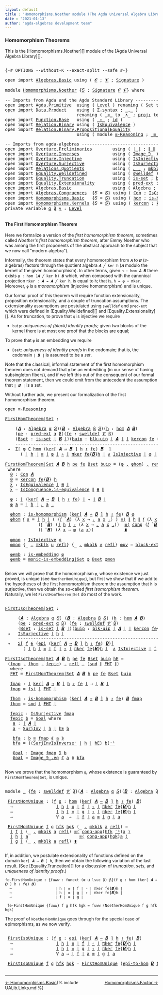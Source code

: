 ```yaml
---
layout: default
title : "Homomorphisms.Noether module (The Agda Universal Algebra Library)"
date : "2021-01-13"
author: "agda-algebras development team"
---
```


### <a id="homomorphism-theorems">Homomorphism Theorems</a>

This is the [Homomorphisms.Noether][] module of the [Agda Universal Algebra Library][].

<pre class="Agda">

<a id="327" class="Symbol">{-#</a> <a id="331" class="Keyword">OPTIONS</a> <a id="339" class="Pragma">--without-K</a> <a id="351" class="Pragma">--exact-split</a> <a id="365" class="Pragma">--safe</a> <a id="372" class="Symbol">#-}</a>

<a id="377" class="Keyword">open</a> <a id="382" class="Keyword">import</a> <a id="389" href="Algebras.Basic.html" class="Module">Algebras.Basic</a> <a id="404" class="Keyword">using</a> <a id="410" class="Symbol">(</a> <a id="412" href="Algebras.Basic.html#1130" class="Generalizable">𝓞</a> <a id="414" class="Symbol">;</a> <a id="416" href="Algebras.Basic.html#1132" class="Generalizable">𝓥</a> <a id="418" class="Symbol">;</a> <a id="420" href="Algebras.Basic.html#3858" class="Function">Signature</a> <a id="430" class="Symbol">)</a>

<a id="433" class="Keyword">module</a> <a id="440" href="Homomorphisms.Noether.html" class="Module">Homomorphisms.Noether</a> <a id="462" class="Symbol">{</a><a id="463" href="Homomorphisms.Noether.html#463" class="Bound">𝑆</a> <a id="465" class="Symbol">:</a> <a id="467" href="Algebras.Basic.html#3858" class="Function">Signature</a> <a id="477" href="Algebras.Basic.html#1130" class="Generalizable">𝓞</a> <a id="479" href="Algebras.Basic.html#1132" class="Generalizable">𝓥</a><a id="480" class="Symbol">}</a> <a id="482" class="Keyword">where</a>

<a id="489" class="Comment">-- Imports from Agda and the Agda Standard Library ---------------------------------------</a>
<a id="580" class="Keyword">open</a> <a id="585" class="Keyword">import</a> <a id="592" href="Agda.Primitive.html" class="Module">Agda.Primitive</a>  <a id="608" class="Keyword">using</a> <a id="614" class="Symbol">(</a> <a id="616" href="Agda.Primitive.html#597" class="Postulate">Level</a> <a id="622" class="Symbol">)</a> <a id="624" class="Keyword">renaming</a> <a id="633" class="Symbol">(</a> <a id="635" href="Agda.Primitive.html#326" class="Primitive">Set</a> <a id="639" class="Symbol">to</a> <a id="642" class="Primitive">Type</a> <a id="647" class="Symbol">)</a>
<a id="649" class="Keyword">open</a> <a id="654" class="Keyword">import</a> <a id="661" href="Data.Product.html" class="Module">Data.Product</a>    <a id="677" class="Keyword">using</a> <a id="683" class="Symbol">(</a> <a id="685" href="Data.Product.html#916" class="Function">Σ-syntax</a> <a id="694" class="Symbol">;</a> <a id="696" href="Agda.Builtin.Sigma.html#236" class="InductiveConstructor Operator">_,_</a> <a id="700" class="Symbol">)</a>
                            <a id="730" class="Keyword">renaming</a> <a id="739" class="Symbol">(</a> <a id="741" href="Data.Product.html#1167" class="Function Operator">_×_</a> <a id="745" class="Symbol">to</a> <a id="748" class="Function Operator">_∧_</a> <a id="752" class="Symbol">;</a> <a id="754" href="Agda.Builtin.Sigma.html#252" class="Field">proj₁</a> <a id="760" class="Symbol">to</a> <a id="763" class="Field">fst</a> <a id="767" class="Symbol">;</a> <a id="769" href="Agda.Builtin.Sigma.html#264" class="Field">proj₂</a> <a id="775" class="Symbol">to</a> <a id="778" class="Field">snd</a><a id="781" class="Symbol">)</a>
<a id="783" class="Keyword">open</a> <a id="788" class="Keyword">import</a> <a id="795" href="Function.Base.html" class="Module">Function.Base</a>   <a id="811" class="Keyword">using</a> <a id="817" class="Symbol">(</a> <a id="819" href="Function.Base.html#1031" class="Function Operator">_∘_</a> <a id="823" class="Symbol">;</a> <a id="825" href="Function.Base.html#615" class="Function">id</a> <a id="828" class="Symbol">)</a>
<a id="830" class="Keyword">open</a> <a id="835" class="Keyword">import</a> <a id="842" href="Relation.Binary.html" class="Module">Relation.Binary</a> <a id="858" class="Keyword">using</a> <a id="864" class="Symbol">(</a> <a id="866" href="Relation.Binary.Structures.html#1522" class="Record">IsEquivalence</a> <a id="880" class="Symbol">)</a>
<a id="882" class="Keyword">open</a> <a id="887" class="Keyword">import</a> <a id="894" href="Relation.Binary.PropositionalEquality.html" class="Module">Relation.Binary.PropositionalEquality</a>
                            <a id="960" class="Keyword">using</a> <a id="966" class="Symbol">(</a> <a id="968" class="Keyword">module</a> <a id="975" href="Relation.Binary.PropositionalEquality.Core.html#2708" class="Module">≡-Reasoning</a> <a id="987" class="Symbol">;</a> <a id="989" href="Agda.Builtin.Equality.html#151" class="Datatype Operator">_≡_</a> <a id="993" class="Symbol">;</a> <a id="995" href="Relation.Binary.PropositionalEquality.Core.html#1130" class="Function">cong</a> <a id="1000" class="Symbol">;</a> <a id="1002" href="Agda.Builtin.Equality.html#208" class="InductiveConstructor">refl</a> <a id="1007" class="Symbol">;</a> <a id="1009" href="Relation.Binary.PropositionalEquality.Core.html#1461" class="Function">cong-app</a> <a id="1018" class="Symbol">)</a>

<a id="1021" class="Comment">-- Imports from agda-algebras --------------------------------------------------------------</a>
<a id="1114" class="Keyword">open</a> <a id="1119" class="Keyword">import</a> <a id="1126" href="Overture.Preliminaries.html" class="Module">Overture.Preliminaries</a>        <a id="1156" class="Keyword">using</a> <a id="1162" class="Symbol">(</a> <a id="1164" href="Overture.Preliminaries.html#4383" class="Function Operator">∣_∣</a> <a id="1168" class="Symbol">;</a> <a id="1170" href="Overture.Preliminaries.html#4421" class="Function Operator">∥_∥</a> <a id="1174" class="Symbol">;</a> <a id="1176" href="Overture.Preliminaries.html#5086" class="Function Operator">_⁻¹</a> <a id="1180" class="Symbol">)</a>
<a id="1182" class="Keyword">open</a> <a id="1187" class="Keyword">import</a> <a id="1194" href="Overture.Inverses.html" class="Module">Overture.Inverses</a>             <a id="1224" class="Keyword">using</a> <a id="1230" class="Symbol">(</a> <a id="1232" href="Overture.Inverses.html#1077" class="Datatype Operator">Image_∋_</a> <a id="1241" class="Symbol">)</a>
<a id="1243" class="Keyword">open</a> <a id="1248" class="Keyword">import</a> <a id="1255" href="Overture.Injective.html" class="Module">Overture.Injective</a>            <a id="1285" class="Keyword">using</a> <a id="1291" class="Symbol">(</a> <a id="1293" href="Overture.Injective.html#1265" class="Function">IsInjective</a> <a id="1305" class="Symbol">)</a>
<a id="1307" class="Keyword">open</a> <a id="1312" class="Keyword">import</a> <a id="1319" href="Overture.Surjective.html" class="Module">Overture.Surjective</a>           <a id="1349" class="Keyword">using</a> <a id="1355" class="Symbol">(</a> <a id="1357" href="Overture.Surjective.html#1391" class="Function">IsSurjective</a> <a id="1370" class="Symbol">;</a> <a id="1372" href="Overture.Surjective.html#1645" class="Function">SurjInv</a> <a id="1380" class="Symbol">;</a> <a id="1382" href="Overture.Surjective.html#1955" class="Function">SurjInvIsInverseʳ</a> <a id="1400" class="Symbol">)</a>
<a id="1402" class="Keyword">open</a> <a id="1407" class="Keyword">import</a> <a id="1414" href="Relations.Quotients.html" class="Module">Relations.Quotients</a>           <a id="1444" class="Keyword">using</a> <a id="1450" class="Symbol">(</a> <a id="1452" href="Relations.Quotients.html#5567" class="Function Operator">⌞_⌟</a> <a id="1456" class="Symbol">;</a> <a id="1458" href="Relations.Quotients.html#4767" class="InductiveConstructor">mkblk</a> <a id="1464" class="Symbol">;</a> <a id="1466" href="Relations.Quotients.html#5376" class="Function Operator">⟪_⟫</a> <a id="1470" class="Symbol">)</a>
<a id="1472" class="Keyword">open</a> <a id="1477" class="Keyword">import</a> <a id="1484" href="Equality.Welldefined.html" class="Module">Equality.Welldefined</a>          <a id="1514" class="Keyword">using</a> <a id="1520" class="Symbol">(</a> <a id="1522" href="Equality.Welldefined.html#2646" class="Function">swelldef</a> <a id="1531" class="Symbol">)</a>
<a id="1533" class="Keyword">open</a> <a id="1538" class="Keyword">import</a> <a id="1545" href="Equality.Truncation.html" class="Module">Equality.Truncation</a>           <a id="1575" class="Keyword">using</a> <a id="1581" class="Symbol">(</a> <a id="1583" href="Equality.Truncation.html#6610" class="Function">is-set</a> <a id="1590" class="Symbol">;</a> <a id="1592" href="Equality.Truncation.html#10868" class="Function">blk-uip</a> <a id="1600" class="Symbol">;</a> <a id="1602" href="Equality.Truncation.html#7381" class="Function">is-embedding</a> <a id="1615" class="Symbol">;</a> <a id="1617" href="Equality.Truncation.html#9444" class="Function">monic-is-embedding|Set</a> <a id="1640" class="Symbol">)</a>
<a id="1642" class="Keyword">open</a> <a id="1647" class="Keyword">import</a> <a id="1654" href="Equality.Extensionality.html" class="Module">Equality.Extensionality</a>       <a id="1684" class="Keyword">using</a> <a id="1690" class="Symbol">(</a> <a id="1692" href="Equality.Extensionality.html#3081" class="Function">pred-ext</a> <a id="1701" class="Symbol">;</a> <a id="1703" href="Equality.Extensionality.html#4668" class="Function">block-ext|uip</a> <a id="1717" class="Symbol">)</a>
<a id="1719" class="Keyword">open</a> <a id="1724" class="Keyword">import</a> <a id="1731" href="Algebras.Basic.html" class="Module">Algebras.Basic</a>                <a id="1761" class="Keyword">using</a> <a id="1767" class="Symbol">(</a> <a id="1769" href="Algebras.Basic.html#6222" class="Function">Algebra</a> <a id="1777" class="Symbol">;</a> <a id="1779" href="Algebras.Basic.html#9397" class="Function Operator">_̂_</a><a id="1782" class="Symbol">)</a>
<a id="1784" class="Keyword">open</a> <a id="1789" class="Keyword">import</a> <a id="1796" href="Algebras.Congruences.html" class="Module">Algebras.Congruences</a>  <a id="1818" class="Symbol">{</a><a id="1819" class="Argument">𝑆</a> <a id="1821" class="Symbol">=</a> <a id="1823" href="Homomorphisms.Noether.html#463" class="Bound">𝑆</a><a id="1824" class="Symbol">}</a> <a id="1826" class="Keyword">using</a> <a id="1832" class="Symbol">(</a> <a id="1834" href="Algebras.Congruences.html#1986" class="Function">Con</a> <a id="1838" class="Symbol">;</a> <a id="1840" href="Algebras.Congruences.html#1800" class="Record">IsCongruence</a> <a id="1853" class="Symbol">)</a>
<a id="1855" class="Keyword">open</a> <a id="1860" class="Keyword">import</a> <a id="1867" href="Homomorphisms.Basic.html" class="Module">Homomorphisms.Basic</a>   <a id="1889" class="Symbol">{</a><a id="1890" class="Argument">𝑆</a> <a id="1892" class="Symbol">=</a> <a id="1894" href="Homomorphisms.Noether.html#463" class="Bound">𝑆</a><a id="1895" class="Symbol">}</a> <a id="1897" class="Keyword">using</a> <a id="1903" class="Symbol">(</a> <a id="1905" href="Homomorphisms.Basic.html#2647" class="Function">hom</a> <a id="1909" class="Symbol">;</a> <a id="1911" href="Homomorphisms.Basic.html#2538" class="Function">is-homomorphism</a> <a id="1927" class="Symbol">;</a> <a id="1929" href="Homomorphisms.Basic.html#4291" class="Function">epi</a> <a id="1933" class="Symbol">;</a> <a id="1935" href="Homomorphisms.Basic.html#4758" class="Function">epi-to-hom</a> <a id="1946" class="Symbol">)</a>
<a id="1948" class="Keyword">open</a> <a id="1953" class="Keyword">import</a> <a id="1960" href="Homomorphisms.Kernels.html" class="Module">Homomorphisms.Kernels</a> <a id="1982" class="Symbol">{</a><a id="1983" class="Argument">𝑆</a> <a id="1985" class="Symbol">=</a> <a id="1987" href="Homomorphisms.Noether.html#463" class="Bound">𝑆</a><a id="1988" class="Symbol">}</a> <a id="1990" class="Keyword">using</a> <a id="1996" class="Symbol">(</a> <a id="1998" href="Homomorphisms.Kernels.html#2620" class="Function">kercon</a> <a id="2005" class="Symbol">;</a> <a id="2007" href="Homomorphisms.Kernels.html#3028" class="Function Operator">ker[_⇒_]_↾_</a> <a id="2019" class="Symbol">;</a> <a id="2021" href="Homomorphisms.Kernels.html#4520" class="Function">πker</a> <a id="2026" class="Symbol">)</a>
<a id="2028" class="Keyword">private</a> <a id="2036" class="Keyword">variable</a> <a id="2045" href="Homomorphisms.Noether.html#2045" class="Generalizable">α</a> <a id="2047" href="Homomorphisms.Noether.html#2047" class="Generalizable">β</a> <a id="2049" href="Homomorphisms.Noether.html#2049" class="Generalizable">γ</a> <a id="2051" class="Symbol">:</a> <a id="2053" href="Agda.Primitive.html#597" class="Postulate">Level</a>

</pre>


#### <a id="the-first-homomorphism-theorem">The First Homomorphism Theorem</a>

Here we formalize a version of the *first homomorphism theorem*, sometimes called *Noether's first homomorphism theorem*, after Emmy Noether who was among the first proponents of the abstract approach to the subject that we now call "modern algebra").

Informally, the theorem states that every homomorphism from `𝑨` to `𝑩` (`𝑆`-algebras) factors through the quotient algebra `𝑨 ╱ ker h` (`𝑨` modulo the kernel of the given homomorphism).  In other terms, given `h : hom 𝑨 𝑩` there exists `φ : hom (𝑨 ╱ ker h) 𝑩` which, when composed with the canonical projection `πker : 𝑨 ↠ 𝑨 ╱ ker h`, is equal to `h`; that is, `h = φ ∘ πker`.  Moreover, `φ` is a *monomorphism* (injective homomorphism) and is unique.

Our formal proof of this theorem will require function extensionality, proposition extensionality, and a couple of truncation assumptions.  The extensionality assumptions are postulated using `swelldef` and `pred-ext` which were defined in [Equality.Welldefined][] and [Equality.Extensionality][]. As for truncation, to prove that `φ` is injective we require

+ `buip`: *uniqueness of (block) identity proofs*; given two blocks of the kernel there is at most one proof that the blocks are equal;

To prove that `φ` is an embedding we require

+ `Bset`: *uniqueness of identity proofs* in the codomain; that is, the codomain `∣ 𝑩 ∣` is assumed to be a *set*.

Note that the classical, informal statement of the first homomorphism theorem does not demand that `φ` be an embedding (in our sense of having subsingleton fibers), and if we left this out of the consequent of our formal theorem statement, then we could omit from the antecedent the assumption that `∣ 𝑩 ∣` is a set.

Without further ado, we present our formalization of the first homomorphism theorem.

<pre class="Agda">
<a id="3935" class="Keyword">open</a> <a id="3940" href="Relation.Binary.PropositionalEquality.Core.html#2708" class="Module">≡-Reasoning</a>

<a id="FirstHomTheorem|Set"></a><a id="3953" href="Homomorphisms.Noether.html#3953" class="Function">FirstHomTheorem|Set</a> <a id="3973" class="Symbol">:</a>

    <a id="3980" class="Symbol">(</a><a id="3981" href="Homomorphisms.Noether.html#3981" class="Bound">𝑨</a> <a id="3983" class="Symbol">:</a> <a id="3985" href="Algebras.Basic.html#6222" class="Function">Algebra</a> <a id="3993" href="Homomorphisms.Noether.html#2045" class="Generalizable">α</a> <a id="3995" href="Homomorphisms.Noether.html#463" class="Bound">𝑆</a><a id="3996" class="Symbol">)(</a><a id="3998" href="Homomorphisms.Noether.html#3998" class="Bound">𝑩</a> <a id="4000" class="Symbol">:</a> <a id="4002" href="Algebras.Basic.html#6222" class="Function">Algebra</a> <a id="4010" href="Homomorphisms.Noether.html#2047" class="Generalizable">β</a> <a id="4012" href="Homomorphisms.Noether.html#463" class="Bound">𝑆</a><a id="4013" class="Symbol">)(</a><a id="4015" href="Homomorphisms.Noether.html#4015" class="Bound">h</a> <a id="4017" class="Symbol">:</a> <a id="4019" href="Homomorphisms.Basic.html#2647" class="Function">hom</a> <a id="4023" href="Homomorphisms.Noether.html#3981" class="Bound">𝑨</a> <a id="4025" href="Homomorphisms.Noether.html#3998" class="Bound">𝑩</a><a id="4026" class="Symbol">)</a>
    <a id="4032" class="Symbol">(</a><a id="4033" href="Homomorphisms.Noether.html#4033" class="Bound">pe</a> <a id="4036" class="Symbol">:</a> <a id="4038" href="Equality.Extensionality.html#3081" class="Function">pred-ext</a> <a id="4047" href="Homomorphisms.Noether.html#2045" class="Generalizable">α</a> <a id="4049" href="Homomorphisms.Noether.html#2047" class="Generalizable">β</a><a id="4050" class="Symbol">)(</a><a id="4052" href="Homomorphisms.Noether.html#4052" class="Bound">fe</a> <a id="4055" class="Symbol">:</a> <a id="4057" href="Equality.Welldefined.html#2646" class="Function">swelldef</a> <a id="4066" href="Homomorphisms.Noether.html#479" class="Bound">𝓥</a> <a id="4068" href="Homomorphisms.Noether.html#2047" class="Generalizable">β</a><a id="4069" class="Symbol">)</a>                          <a id="4096" class="Comment">-- extensionality assumptions</a>
    <a id="4130" class="Symbol">(</a><a id="4131" href="Homomorphisms.Noether.html#4131" class="Bound">Bset</a> <a id="4136" class="Symbol">:</a> <a id="4138" href="Equality.Truncation.html#6610" class="Function">is-set</a> <a id="4145" href="Overture.Preliminaries.html#4383" class="Function Operator">∣</a> <a id="4147" href="Homomorphisms.Noether.html#3998" class="Bound">𝑩</a> <a id="4149" href="Overture.Preliminaries.html#4383" class="Function Operator">∣</a><a id="4150" class="Symbol">)(</a><a id="4152" href="Homomorphisms.Noether.html#4152" class="Bound">buip</a> <a id="4157" class="Symbol">:</a> <a id="4159" href="Equality.Truncation.html#10868" class="Function">blk-uip</a> <a id="4167" href="Overture.Preliminaries.html#4383" class="Function Operator">∣</a> <a id="4169" href="Homomorphisms.Noether.html#3981" class="Bound">𝑨</a> <a id="4171" href="Overture.Preliminaries.html#4383" class="Function Operator">∣</a> <a id="4173" href="Overture.Preliminaries.html#4383" class="Function Operator">∣</a> <a id="4175" href="Homomorphisms.Kernels.html#2620" class="Function">kercon</a> <a id="4182" href="Homomorphisms.Noether.html#4052" class="Bound">fe</a> <a id="4185" class="Symbol">{</a><a id="4186" href="Homomorphisms.Noether.html#3998" class="Bound">𝑩</a><a id="4187" class="Symbol">}</a> <a id="4189" href="Homomorphisms.Noether.html#4015" class="Bound">h</a> <a id="4191" href="Overture.Preliminaries.html#4383" class="Function Operator">∣</a><a id="4192" class="Symbol">)</a> <a id="4194" class="Comment">-- truncation assumptions</a>
    <a id="4224" class="Comment">----------------------------------------------------------------</a>
 <a id="4290" class="Symbol">→</a>  <a id="4293" href="Data.Product.html#916" class="Function">Σ[</a> <a id="4296" href="Homomorphisms.Noether.html#4296" class="Bound">φ</a> <a id="4298" href="Data.Product.html#916" class="Function">∈</a> <a id="4300" href="Homomorphisms.Basic.html#2647" class="Function">hom</a> <a id="4304" class="Symbol">(</a><a id="4305" href="Homomorphisms.Kernels.html#3028" class="Function Operator">ker[</a> <a id="4310" href="Homomorphisms.Noether.html#3981" class="Bound">𝑨</a> <a id="4312" href="Homomorphisms.Kernels.html#3028" class="Function Operator">⇒</a> <a id="4314" href="Homomorphisms.Noether.html#3998" class="Bound">𝑩</a> <a id="4316" href="Homomorphisms.Kernels.html#3028" class="Function Operator">]</a> <a id="4318" href="Homomorphisms.Noether.html#4015" class="Bound">h</a> <a id="4320" href="Homomorphisms.Kernels.html#3028" class="Function Operator">↾</a> <a id="4322" href="Homomorphisms.Noether.html#4052" class="Bound">fe</a><a id="4324" class="Symbol">)</a> <a id="4326" href="Homomorphisms.Noether.html#3998" class="Bound">𝑩</a>  <a id="4329" href="Data.Product.html#916" class="Function">]</a>
      <a id="4337" class="Symbol">(</a> <a id="4339" href="Overture.Preliminaries.html#4383" class="Function Operator">∣</a> <a id="4341" href="Homomorphisms.Noether.html#4015" class="Bound">h</a> <a id="4343" href="Overture.Preliminaries.html#4383" class="Function Operator">∣</a> <a id="4345" href="Agda.Builtin.Equality.html#151" class="Datatype Operator">≡</a> <a id="4347" href="Overture.Preliminaries.html#4383" class="Function Operator">∣</a> <a id="4349" href="Homomorphisms.Noether.html#4296" class="Bound">φ</a> <a id="4351" href="Overture.Preliminaries.html#4383" class="Function Operator">∣</a> <a id="4353" href="Function.Base.html#1031" class="Function Operator">∘</a> <a id="4355" href="Overture.Preliminaries.html#4383" class="Function Operator">∣</a> <a id="4357" href="Homomorphisms.Kernels.html#4520" class="Function">πker</a> <a id="4362" href="Homomorphisms.Noether.html#4052" class="Bound">fe</a><a id="4364" class="Symbol">{</a><a id="4365" href="Homomorphisms.Noether.html#3998" class="Bound">𝑩</a><a id="4366" class="Symbol">}</a><a id="4367" href="Homomorphisms.Noether.html#4015" class="Bound">h</a> <a id="4369" href="Overture.Preliminaries.html#4383" class="Function Operator">∣</a> <a id="4371" href="Homomorphisms.Noether.html#748" class="Function Operator">∧</a> <a id="4373" href="Overture.Injective.html#1265" class="Function">IsInjective</a> <a id="4385" href="Overture.Preliminaries.html#4383" class="Function Operator">∣</a> <a id="4387" href="Homomorphisms.Noether.html#4296" class="Bound">φ</a> <a id="4389" href="Overture.Preliminaries.html#4383" class="Function Operator">∣</a>  <a id="4392" href="Homomorphisms.Noether.html#748" class="Function Operator">∧</a>  <a id="4395" href="Equality.Truncation.html#7381" class="Function">is-embedding</a> <a id="4408" href="Overture.Preliminaries.html#4383" class="Function Operator">∣</a> <a id="4410" href="Homomorphisms.Noether.html#4296" class="Bound">φ</a> <a id="4412" href="Overture.Preliminaries.html#4383" class="Function Operator">∣</a>  <a id="4415" class="Symbol">)</a>

<a id="4418" href="Homomorphisms.Noether.html#3953" class="Function">FirstHomTheorem|Set</a> <a id="4438" href="Homomorphisms.Noether.html#4438" class="Bound">𝑨</a> <a id="4440" href="Homomorphisms.Noether.html#4440" class="Bound">𝑩</a> <a id="4442" href="Homomorphisms.Noether.html#4442" class="Bound">h</a> <a id="4444" href="Homomorphisms.Noether.html#4444" class="Bound">pe</a> <a id="4447" href="Homomorphisms.Noether.html#4447" class="Bound">fe</a> <a id="4450" href="Homomorphisms.Noether.html#4450" class="Bound">Bset</a> <a id="4455" href="Homomorphisms.Noether.html#4455" class="Bound">buip</a> <a id="4460" class="Symbol">=</a> <a id="4462" class="Symbol">(</a><a id="4463" href="Homomorphisms.Noether.html#4603" class="Function">φ</a> <a id="4465" href="Agda.Builtin.Sigma.html#236" class="InductiveConstructor Operator">,</a> <a id="4467" href="Homomorphisms.Noether.html#4664" class="Function">φhom</a><a id="4471" class="Symbol">)</a> <a id="4473" href="Agda.Builtin.Sigma.html#236" class="InductiveConstructor Operator">,</a> <a id="4475" href="Agda.Builtin.Equality.html#208" class="InductiveConstructor">refl</a> <a id="4480" href="Agda.Builtin.Sigma.html#236" class="InductiveConstructor Operator">,</a> <a id="4482" href="Homomorphisms.Noether.html#4914" class="Function">φmon</a> <a id="4487" href="Agda.Builtin.Sigma.html#236" class="InductiveConstructor Operator">,</a> <a id="4489" href="Homomorphisms.Noether.html#5017" class="Function">φemb</a>
 <a id="4495" class="Keyword">where</a>
  <a id="4503" href="Homomorphisms.Noether.html#4503" class="Function">θ</a> <a id="4505" class="Symbol">:</a> <a id="4507" href="Algebras.Congruences.html#1986" class="Function">Con</a> <a id="4511" href="Homomorphisms.Noether.html#4438" class="Bound">𝑨</a>
  <a id="4515" href="Homomorphisms.Noether.html#4503" class="Function">θ</a> <a id="4517" class="Symbol">=</a> <a id="4519" href="Homomorphisms.Kernels.html#2620" class="Function">kercon</a> <a id="4526" href="Homomorphisms.Noether.html#4447" class="Bound">fe</a><a id="4528" class="Symbol">{</a><a id="4529" href="Homomorphisms.Noether.html#4440" class="Bound">𝑩</a><a id="4530" class="Symbol">}</a> <a id="4532" href="Homomorphisms.Noether.html#4442" class="Bound">h</a>
  <a id="4536" href="Homomorphisms.Noether.html#4536" class="Function">ξ</a> <a id="4538" class="Symbol">:</a> <a id="4540" href="Relation.Binary.Structures.html#1522" class="Record">IsEquivalence</a> <a id="4554" href="Overture.Preliminaries.html#4383" class="Function Operator">∣</a> <a id="4556" href="Homomorphisms.Noether.html#4503" class="Function">θ</a> <a id="4558" href="Overture.Preliminaries.html#4383" class="Function Operator">∣</a>
  <a id="4562" href="Homomorphisms.Noether.html#4536" class="Function">ξ</a> <a id="4564" class="Symbol">=</a> <a id="4566" href="Algebras.Congruences.html#1907" class="Field">IsCongruence.is-equivalence</a> <a id="4594" href="Overture.Preliminaries.html#4421" class="Function Operator">∥</a> <a id="4596" href="Homomorphisms.Noether.html#4503" class="Function">θ</a> <a id="4598" href="Overture.Preliminaries.html#4421" class="Function Operator">∥</a>

  <a id="4603" href="Homomorphisms.Noether.html#4603" class="Function">φ</a> <a id="4605" class="Symbol">:</a> <a id="4607" href="Overture.Preliminaries.html#4383" class="Function Operator">∣</a> <a id="4609" class="Symbol">(</a><a id="4610" href="Homomorphisms.Kernels.html#3028" class="Function Operator">ker[</a> <a id="4615" href="Homomorphisms.Noether.html#4438" class="Bound">𝑨</a> <a id="4617" href="Homomorphisms.Kernels.html#3028" class="Function Operator">⇒</a> <a id="4619" href="Homomorphisms.Noether.html#4440" class="Bound">𝑩</a> <a id="4621" href="Homomorphisms.Kernels.html#3028" class="Function Operator">]</a> <a id="4623" href="Homomorphisms.Noether.html#4442" class="Bound">h</a> <a id="4625" href="Homomorphisms.Kernels.html#3028" class="Function Operator">↾</a> <a id="4627" href="Homomorphisms.Noether.html#4447" class="Bound">fe</a><a id="4629" class="Symbol">)</a> <a id="4631" href="Overture.Preliminaries.html#4383" class="Function Operator">∣</a> <a id="4633" class="Symbol">→</a> <a id="4635" href="Overture.Preliminaries.html#4383" class="Function Operator">∣</a> <a id="4637" href="Homomorphisms.Noether.html#4440" class="Bound">𝑩</a> <a id="4639" href="Overture.Preliminaries.html#4383" class="Function Operator">∣</a>
  <a id="4643" href="Homomorphisms.Noether.html#4603" class="Function">φ</a> <a id="4645" href="Homomorphisms.Noether.html#4645" class="Bound">a</a> <a id="4647" class="Symbol">=</a> <a id="4649" href="Overture.Preliminaries.html#4383" class="Function Operator">∣</a> <a id="4651" href="Homomorphisms.Noether.html#4442" class="Bound">h</a> <a id="4653" href="Overture.Preliminaries.html#4383" class="Function Operator">∣</a> <a id="4655" href="Relations.Quotients.html#5567" class="Function Operator">⌞</a> <a id="4657" href="Homomorphisms.Noether.html#4645" class="Bound">a</a> <a id="4659" href="Relations.Quotients.html#5567" class="Function Operator">⌟</a>

  <a id="4664" href="Homomorphisms.Noether.html#4664" class="Function">φhom</a> <a id="4669" class="Symbol">:</a> <a id="4671" href="Homomorphisms.Basic.html#2538" class="Function">is-homomorphism</a> <a id="4687" class="Symbol">(</a><a id="4688" href="Homomorphisms.Kernels.html#3028" class="Function Operator">ker[</a> <a id="4693" href="Homomorphisms.Noether.html#4438" class="Bound">𝑨</a> <a id="4695" href="Homomorphisms.Kernels.html#3028" class="Function Operator">⇒</a> <a id="4697" href="Homomorphisms.Noether.html#4440" class="Bound">𝑩</a> <a id="4699" href="Homomorphisms.Kernels.html#3028" class="Function Operator">]</a> <a id="4701" href="Homomorphisms.Noether.html#4442" class="Bound">h</a> <a id="4703" href="Homomorphisms.Kernels.html#3028" class="Function Operator">↾</a> <a id="4705" href="Homomorphisms.Noether.html#4447" class="Bound">fe</a><a id="4707" class="Symbol">)</a> <a id="4709" href="Homomorphisms.Noether.html#4440" class="Bound">𝑩</a> <a id="4711" href="Homomorphisms.Noether.html#4603" class="Function">φ</a>
  <a id="4715" href="Homomorphisms.Noether.html#4664" class="Function">φhom</a> <a id="4720" href="Homomorphisms.Noether.html#4720" class="Bound">𝑓</a> <a id="4722" href="Homomorphisms.Noether.html#4722" class="Bound">a</a> <a id="4724" class="Symbol">=</a> <a id="4726" href="Overture.Preliminaries.html#4383" class="Function Operator">∣</a> <a id="4728" href="Homomorphisms.Noether.html#4442" class="Bound">h</a> <a id="4730" href="Overture.Preliminaries.html#4383" class="Function Operator">∣</a> <a id="4732" class="Symbol">(</a> <a id="4734" class="Symbol">(</a><a id="4735" href="Homomorphisms.Noether.html#4720" class="Bound">𝑓</a> <a id="4737" href="Algebras.Basic.html#9397" class="Function Operator">̂</a> <a id="4739" href="Homomorphisms.Noether.html#4438" class="Bound">𝑨</a><a id="4740" class="Symbol">)</a> <a id="4742" class="Symbol">(λ</a> <a id="4745" href="Homomorphisms.Noether.html#4745" class="Bound">x</a> <a id="4747" class="Symbol">→</a> <a id="4749" href="Relations.Quotients.html#5567" class="Function Operator">⌞</a> <a id="4751" href="Homomorphisms.Noether.html#4722" class="Bound">a</a> <a id="4753" href="Homomorphisms.Noether.html#4745" class="Bound">x</a> <a id="4755" href="Relations.Quotients.html#5567" class="Function Operator">⌟</a><a id="4756" class="Symbol">)</a> <a id="4758" class="Symbol">)</a> <a id="4760" href="Relation.Binary.PropositionalEquality.Core.html#2923" class="Function">≡⟨</a> <a id="4763" href="Overture.Preliminaries.html#4421" class="Function Operator">∥</a> <a id="4765" href="Homomorphisms.Noether.html#4442" class="Bound">h</a> <a id="4767" href="Overture.Preliminaries.html#4421" class="Function Operator">∥</a> <a id="4769" href="Homomorphisms.Noether.html#4720" class="Bound">𝑓</a> <a id="4771" class="Symbol">(λ</a> <a id="4774" href="Homomorphisms.Noether.html#4774" class="Bound">x</a> <a id="4776" class="Symbol">→</a> <a id="4778" href="Relations.Quotients.html#5567" class="Function Operator">⌞</a> <a id="4780" href="Homomorphisms.Noether.html#4722" class="Bound">a</a> <a id="4782" href="Homomorphisms.Noether.html#4774" class="Bound">x</a> <a id="4784" href="Relations.Quotients.html#5567" class="Function Operator">⌟</a><a id="4785" class="Symbol">)</a>  <a id="4788" href="Relation.Binary.PropositionalEquality.Core.html#2923" class="Function">⟩</a>
             <a id="4803" class="Symbol">(</a><a id="4804" href="Homomorphisms.Noether.html#4720" class="Bound">𝑓</a> <a id="4806" href="Algebras.Basic.html#9397" class="Function Operator">̂</a> <a id="4808" href="Homomorphisms.Noether.html#4440" class="Bound">𝑩</a><a id="4809" class="Symbol">)</a> <a id="4811" class="Symbol">(</a><a id="4812" href="Overture.Preliminaries.html#4383" class="Function Operator">∣</a> <a id="4814" href="Homomorphisms.Noether.html#4442" class="Bound">h</a> <a id="4816" href="Overture.Preliminaries.html#4383" class="Function Operator">∣</a> <a id="4818" href="Function.Base.html#1031" class="Function Operator">∘</a> <a id="4820" class="Symbol">(λ</a> <a id="4823" href="Homomorphisms.Noether.html#4823" class="Bound">x</a> <a id="4825" class="Symbol">→</a> <a id="4827" href="Relations.Quotients.html#5567" class="Function Operator">⌞</a> <a id="4829" href="Homomorphisms.Noether.html#4722" class="Bound">a</a> <a id="4831" href="Homomorphisms.Noether.html#4823" class="Bound">x</a> <a id="4833" href="Relations.Quotients.html#5567" class="Function Operator">⌟</a><a id="4834" class="Symbol">))</a>  <a id="4838" href="Relation.Binary.PropositionalEquality.Core.html#2923" class="Function">≡⟨</a> <a id="4841" href="Relation.Binary.PropositionalEquality.Core.html#1130" class="Function">cong</a> <a id="4846" class="Symbol">(</a><a id="4847" href="Homomorphisms.Noether.html#4720" class="Bound">𝑓</a> <a id="4849" href="Algebras.Basic.html#9397" class="Function Operator">̂</a> <a id="4851" href="Homomorphisms.Noether.html#4440" class="Bound">𝑩</a><a id="4852" class="Symbol">)</a> <a id="4854" href="Agda.Builtin.Equality.html#208" class="InductiveConstructor">refl</a> <a id="4859" href="Relation.Binary.PropositionalEquality.Core.html#2923" class="Function">⟩</a>
             <a id="4874" class="Symbol">(</a><a id="4875" href="Homomorphisms.Noether.html#4720" class="Bound">𝑓</a> <a id="4877" href="Algebras.Basic.html#9397" class="Function Operator">̂</a> <a id="4879" href="Homomorphisms.Noether.html#4440" class="Bound">𝑩</a><a id="4880" class="Symbol">)</a> <a id="4882" class="Symbol">(λ</a> <a id="4885" href="Homomorphisms.Noether.html#4885" class="Bound">x</a> <a id="4887" class="Symbol">→</a> <a id="4889" href="Homomorphisms.Noether.html#4603" class="Function">φ</a> <a id="4891" class="Symbol">(</a><a id="4892" href="Homomorphisms.Noether.html#4722" class="Bound">a</a> <a id="4894" href="Homomorphisms.Noether.html#4885" class="Bound">x</a><a id="4895" class="Symbol">))</a>            <a id="4909" href="Relation.Binary.PropositionalEquality.Core.html#3105" class="Function Operator">∎</a>

  <a id="4914" href="Homomorphisms.Noether.html#4914" class="Function">φmon</a> <a id="4919" class="Symbol">:</a> <a id="4921" href="Overture.Injective.html#1265" class="Function">IsInjective</a> <a id="4933" href="Homomorphisms.Noether.html#4603" class="Function">φ</a>
  <a id="4937" href="Homomorphisms.Noether.html#4914" class="Function">φmon</a> <a id="4942" class="Symbol">{_</a> <a id="4945" href="Agda.Builtin.Sigma.html#236" class="InductiveConstructor Operator">,</a> <a id="4947" href="Relations.Quotients.html#4767" class="InductiveConstructor">mkblk</a> <a id="4953" href="Homomorphisms.Noether.html#4953" class="Bound">u</a> <a id="4955" href="Agda.Builtin.Equality.html#208" class="InductiveConstructor">refl</a><a id="4959" class="Symbol">}</a> <a id="4961" class="Symbol">{_</a> <a id="4964" href="Agda.Builtin.Sigma.html#236" class="InductiveConstructor Operator">,</a> <a id="4966" href="Relations.Quotients.html#4767" class="InductiveConstructor">mkblk</a> <a id="4972" href="Homomorphisms.Noether.html#4972" class="Bound">v</a> <a id="4974" href="Agda.Builtin.Equality.html#208" class="InductiveConstructor">refl</a><a id="4978" class="Symbol">}</a> <a id="4980" href="Homomorphisms.Noether.html#4980" class="Bound">φuv</a> <a id="4984" class="Symbol">=</a> <a id="4986" href="Equality.Extensionality.html#4668" class="Function">block-ext|uip</a> <a id="5000" href="Homomorphisms.Noether.html#4444" class="Bound">pe</a> <a id="5003" href="Homomorphisms.Noether.html#4455" class="Bound">buip</a> <a id="5008" href="Homomorphisms.Noether.html#4536" class="Function">ξ</a> <a id="5010" href="Homomorphisms.Noether.html#4980" class="Bound">φuv</a>

  <a id="5017" href="Homomorphisms.Noether.html#5017" class="Function">φemb</a> <a id="5022" class="Symbol">:</a> <a id="5024" href="Equality.Truncation.html#7381" class="Function">is-embedding</a> <a id="5037" href="Homomorphisms.Noether.html#4603" class="Function">φ</a>
  <a id="5041" href="Homomorphisms.Noether.html#5017" class="Function">φemb</a> <a id="5046" class="Symbol">=</a> <a id="5048" href="Equality.Truncation.html#9444" class="Function">monic-is-embedding|Set</a> <a id="5071" href="Homomorphisms.Noether.html#4603" class="Function">φ</a> <a id="5073" href="Homomorphisms.Noether.html#4450" class="Bound">Bset</a> <a id="5078" href="Homomorphisms.Noether.html#4914" class="Function">φmon</a>

</pre>

Below we will prove that the homomorphism `φ`, whose existence we just proved, is unique (see `NoetherHomUnique`), but first we show that if we add to the hypotheses of the first homomorphism theorem the assumption that `h` is surjective, then we obtain the so-called *first isomorphism theorem*.  Naturally, we let `FirstHomTheorem|Set` do most of the work.

<pre class="Agda">

<a id="FirstIsoTheorem|Set"></a><a id="5470" href="Homomorphisms.Noether.html#5470" class="Function">FirstIsoTheorem|Set</a> <a id="5490" class="Symbol">:</a>

     <a id="5498" class="Symbol">(</a><a id="5499" href="Homomorphisms.Noether.html#5499" class="Bound">𝑨</a> <a id="5501" class="Symbol">:</a> <a id="5503" href="Algebras.Basic.html#6222" class="Function">Algebra</a> <a id="5511" href="Homomorphisms.Noether.html#2045" class="Generalizable">α</a> <a id="5513" href="Homomorphisms.Noether.html#463" class="Bound">𝑆</a><a id="5514" class="Symbol">)</a> <a id="5516" class="Symbol">(</a><a id="5517" href="Homomorphisms.Noether.html#5517" class="Bound">𝑩</a> <a id="5519" class="Symbol">:</a> <a id="5521" href="Algebras.Basic.html#6222" class="Function">Algebra</a> <a id="5529" href="Homomorphisms.Noether.html#2047" class="Generalizable">β</a> <a id="5531" href="Homomorphisms.Noether.html#463" class="Bound">𝑆</a><a id="5532" class="Symbol">)</a> <a id="5534" class="Symbol">(</a><a id="5535" href="Homomorphisms.Noether.html#5535" class="Bound">h</a> <a id="5537" class="Symbol">:</a> <a id="5539" href="Homomorphisms.Basic.html#2647" class="Function">hom</a> <a id="5543" href="Homomorphisms.Noether.html#5499" class="Bound">𝑨</a> <a id="5545" href="Homomorphisms.Noether.html#5517" class="Bound">𝑩</a><a id="5546" class="Symbol">)</a>
     <a id="5553" class="Symbol">(</a><a id="5554" href="Homomorphisms.Noether.html#5554" class="Bound">pe</a> <a id="5557" class="Symbol">:</a> <a id="5559" href="Equality.Extensionality.html#3081" class="Function">pred-ext</a> <a id="5568" href="Homomorphisms.Noether.html#2045" class="Generalizable">α</a> <a id="5570" href="Homomorphisms.Noether.html#2047" class="Generalizable">β</a><a id="5571" class="Symbol">)</a> <a id="5573" class="Symbol">(</a><a id="5574" href="Homomorphisms.Noether.html#5574" class="Bound">fe</a> <a id="5577" class="Symbol">:</a> <a id="5579" href="Equality.Welldefined.html#2646" class="Function">swelldef</a> <a id="5588" href="Homomorphisms.Noether.html#479" class="Bound">𝓥</a> <a id="5590" href="Homomorphisms.Noether.html#2047" class="Generalizable">β</a><a id="5591" class="Symbol">)</a>                        <a id="5616" class="Comment">-- extensionality assumptions</a>
     <a id="5651" class="Symbol">(</a><a id="5652" href="Homomorphisms.Noether.html#5652" class="Bound">Bset</a> <a id="5657" class="Symbol">:</a> <a id="5659" href="Equality.Truncation.html#6610" class="Function">is-set</a> <a id="5666" href="Overture.Preliminaries.html#4383" class="Function Operator">∣</a> <a id="5668" href="Homomorphisms.Noether.html#5517" class="Bound">𝑩</a> <a id="5670" href="Overture.Preliminaries.html#4383" class="Function Operator">∣</a><a id="5671" class="Symbol">)(</a><a id="5673" href="Homomorphisms.Noether.html#5673" class="Bound">buip</a> <a id="5678" class="Symbol">:</a> <a id="5680" href="Equality.Truncation.html#10868" class="Function">blk-uip</a> <a id="5688" href="Overture.Preliminaries.html#4383" class="Function Operator">∣</a> <a id="5690" href="Homomorphisms.Noether.html#5499" class="Bound">𝑨</a> <a id="5692" href="Overture.Preliminaries.html#4383" class="Function Operator">∣</a> <a id="5694" href="Overture.Preliminaries.html#4383" class="Function Operator">∣</a> <a id="5696" href="Homomorphisms.Kernels.html#2620" class="Function">kercon</a> <a id="5703" href="Homomorphisms.Noether.html#5574" class="Bound">fe</a><a id="5705" class="Symbol">{</a><a id="5706" href="Homomorphisms.Noether.html#5517" class="Bound">𝑩</a><a id="5707" class="Symbol">}</a><a id="5708" href="Homomorphisms.Noether.html#5535" class="Bound">h</a> <a id="5710" href="Overture.Preliminaries.html#4383" class="Function Operator">∣</a><a id="5711" class="Symbol">)</a>  <a id="5714" class="Comment">-- truncation assumptions</a>
 <a id="5741" class="Symbol">→</a>   <a id="5745" href="Overture.Surjective.html#1391" class="Function">IsSurjective</a> <a id="5758" href="Overture.Preliminaries.html#4383" class="Function Operator">∣</a> <a id="5760" href="Homomorphisms.Noether.html#5535" class="Bound">h</a> <a id="5762" href="Overture.Preliminaries.html#4383" class="Function Operator">∣</a>
     <a id="5769" class="Comment">---------------------------------------------------------------</a>
 <a id="5834" class="Symbol">→</a>   <a id="5838" href="Data.Product.html#916" class="Function">Σ[</a> <a id="5841" href="Homomorphisms.Noether.html#5841" class="Bound">f</a> <a id="5843" href="Data.Product.html#916" class="Function">∈</a> <a id="5845" class="Symbol">(</a><a id="5846" href="Homomorphisms.Basic.html#4291" class="Function">epi</a> <a id="5850" class="Symbol">(</a><a id="5851" href="Homomorphisms.Kernels.html#3028" class="Function Operator">ker[</a> <a id="5856" href="Homomorphisms.Noether.html#5499" class="Bound">𝑨</a> <a id="5858" href="Homomorphisms.Kernels.html#3028" class="Function Operator">⇒</a> <a id="5860" href="Homomorphisms.Noether.html#5517" class="Bound">𝑩</a> <a id="5862" href="Homomorphisms.Kernels.html#3028" class="Function Operator">]</a> <a id="5864" href="Homomorphisms.Noether.html#5535" class="Bound">h</a> <a id="5866" href="Homomorphisms.Kernels.html#3028" class="Function Operator">↾</a> <a id="5868" href="Homomorphisms.Noether.html#5574" class="Bound">fe</a><a id="5870" class="Symbol">)</a> <a id="5872" href="Homomorphisms.Noether.html#5517" class="Bound">𝑩</a><a id="5873" class="Symbol">)</a><a id="5874" href="Data.Product.html#916" class="Function">]</a>
       <a id="5883" class="Symbol">(</a> <a id="5885" href="Overture.Preliminaries.html#4383" class="Function Operator">∣</a> <a id="5887" href="Homomorphisms.Noether.html#5535" class="Bound">h</a> <a id="5889" href="Overture.Preliminaries.html#4383" class="Function Operator">∣</a> <a id="5891" href="Agda.Builtin.Equality.html#151" class="Datatype Operator">≡</a> <a id="5893" href="Overture.Preliminaries.html#4383" class="Function Operator">∣</a> <a id="5895" href="Homomorphisms.Noether.html#5841" class="Bound">f</a> <a id="5897" href="Overture.Preliminaries.html#4383" class="Function Operator">∣</a> <a id="5899" href="Function.Base.html#1031" class="Function Operator">∘</a> <a id="5901" href="Overture.Preliminaries.html#4383" class="Function Operator">∣</a> <a id="5903" href="Homomorphisms.Kernels.html#4520" class="Function">πker</a> <a id="5908" href="Homomorphisms.Noether.html#5574" class="Bound">fe</a><a id="5910" class="Symbol">{</a><a id="5911" href="Homomorphisms.Noether.html#5517" class="Bound">𝑩</a><a id="5912" class="Symbol">}</a><a id="5913" href="Homomorphisms.Noether.html#5535" class="Bound">h</a> <a id="5915" href="Overture.Preliminaries.html#4383" class="Function Operator">∣</a>  <a id="5918" href="Homomorphisms.Noether.html#748" class="Function Operator">∧</a> <a id="5920" href="Overture.Injective.html#1265" class="Function">IsInjective</a> <a id="5932" href="Overture.Preliminaries.html#4383" class="Function Operator">∣</a> <a id="5934" href="Homomorphisms.Noether.html#5841" class="Bound">f</a> <a id="5936" href="Overture.Preliminaries.html#4383" class="Function Operator">∣</a> <a id="5938" href="Homomorphisms.Noether.html#748" class="Function Operator">∧</a> <a id="5940" href="Equality.Truncation.html#7381" class="Function">is-embedding</a> <a id="5953" href="Overture.Preliminaries.html#4383" class="Function Operator">∣</a> <a id="5955" href="Homomorphisms.Noether.html#5841" class="Bound">f</a> <a id="5957" href="Overture.Preliminaries.html#4383" class="Function Operator">∣</a> <a id="5959" class="Symbol">)</a>

<a id="5962" href="Homomorphisms.Noether.html#5470" class="Function">FirstIsoTheorem|Set</a> <a id="5982" href="Homomorphisms.Noether.html#5982" class="Bound">𝑨</a> <a id="5984" href="Homomorphisms.Noether.html#5984" class="Bound">𝑩</a> <a id="5986" href="Homomorphisms.Noether.html#5986" class="Bound">h</a> <a id="5988" href="Homomorphisms.Noether.html#5988" class="Bound">pe</a> <a id="5991" href="Homomorphisms.Noether.html#5991" class="Bound">fe</a> <a id="5994" href="Homomorphisms.Noether.html#5994" class="Bound">Bset</a> <a id="5999" href="Homomorphisms.Noether.html#5999" class="Bound">buip</a> <a id="6004" href="Homomorphisms.Noether.html#6004" class="Bound">hE</a> <a id="6007" class="Symbol">=</a>
 <a id="6010" class="Symbol">(</a><a id="6011" href="Homomorphisms.Noether.html#6116" class="Function">fmap</a> <a id="6016" href="Agda.Builtin.Sigma.html#236" class="InductiveConstructor Operator">,</a> <a id="6018" href="Homomorphisms.Noether.html#6179" class="Function">fhom</a> <a id="6023" href="Agda.Builtin.Sigma.html#236" class="InductiveConstructor Operator">,</a> <a id="6025" href="Homomorphisms.Noether.html#6255" class="Function">fepic</a><a id="6030" class="Symbol">)</a> <a id="6032" href="Agda.Builtin.Sigma.html#236" class="InductiveConstructor Operator">,</a> <a id="6034" href="Agda.Builtin.Equality.html#208" class="InductiveConstructor">refl</a> <a id="6039" href="Agda.Builtin.Sigma.html#236" class="InductiveConstructor Operator">,</a> <a id="6041" class="Symbol">(</a><a id="6042" href="Homomorphisms.Noether.html#778" class="Field">snd</a> <a id="6046" href="Overture.Preliminaries.html#4421" class="Function Operator">∥</a> <a id="6048" href="Homomorphisms.Noether.html#6065" class="Function">FHT</a> <a id="6052" href="Overture.Preliminaries.html#4421" class="Function Operator">∥</a><a id="6053" class="Symbol">)</a>
  <a id="6057" class="Keyword">where</a>
  <a id="6065" href="Homomorphisms.Noether.html#6065" class="Function">FHT</a> <a id="6069" class="Symbol">=</a> <a id="6071" href="Homomorphisms.Noether.html#3953" class="Function">FirstHomTheorem|Set</a> <a id="6091" href="Homomorphisms.Noether.html#5982" class="Bound">𝑨</a> <a id="6093" href="Homomorphisms.Noether.html#5984" class="Bound">𝑩</a> <a id="6095" href="Homomorphisms.Noether.html#5986" class="Bound">h</a> <a id="6097" href="Homomorphisms.Noether.html#5988" class="Bound">pe</a> <a id="6100" href="Homomorphisms.Noether.html#5991" class="Bound">fe</a> <a id="6103" href="Homomorphisms.Noether.html#5994" class="Bound">Bset</a> <a id="6108" href="Homomorphisms.Noether.html#5999" class="Bound">buip</a>

  <a id="6116" href="Homomorphisms.Noether.html#6116" class="Function">fmap</a> <a id="6121" class="Symbol">:</a> <a id="6123" href="Overture.Preliminaries.html#4383" class="Function Operator">∣</a> <a id="6125" href="Homomorphisms.Kernels.html#3028" class="Function Operator">ker[</a> <a id="6130" href="Homomorphisms.Noether.html#5982" class="Bound">𝑨</a> <a id="6132" href="Homomorphisms.Kernels.html#3028" class="Function Operator">⇒</a> <a id="6134" href="Homomorphisms.Noether.html#5984" class="Bound">𝑩</a> <a id="6136" href="Homomorphisms.Kernels.html#3028" class="Function Operator">]</a> <a id="6138" href="Homomorphisms.Noether.html#5986" class="Bound">h</a> <a id="6140" href="Homomorphisms.Kernels.html#3028" class="Function Operator">↾</a> <a id="6142" href="Homomorphisms.Noether.html#5991" class="Bound">fe</a> <a id="6145" href="Overture.Preliminaries.html#4383" class="Function Operator">∣</a> <a id="6147" class="Symbol">→</a> <a id="6149" href="Overture.Preliminaries.html#4383" class="Function Operator">∣</a> <a id="6151" href="Homomorphisms.Noether.html#5984" class="Bound">𝑩</a> <a id="6153" href="Overture.Preliminaries.html#4383" class="Function Operator">∣</a>
  <a id="6157" href="Homomorphisms.Noether.html#6116" class="Function">fmap</a> <a id="6162" class="Symbol">=</a> <a id="6164" href="Homomorphisms.Noether.html#763" class="Field">fst</a> <a id="6168" href="Overture.Preliminaries.html#4383" class="Function Operator">∣</a> <a id="6170" href="Homomorphisms.Noether.html#6065" class="Function">FHT</a> <a id="6174" href="Overture.Preliminaries.html#4383" class="Function Operator">∣</a>

  <a id="6179" href="Homomorphisms.Noether.html#6179" class="Function">fhom</a> <a id="6184" class="Symbol">:</a> <a id="6186" href="Homomorphisms.Basic.html#2538" class="Function">is-homomorphism</a> <a id="6202" class="Symbol">(</a><a id="6203" href="Homomorphisms.Kernels.html#3028" class="Function Operator">ker[</a> <a id="6208" href="Homomorphisms.Noether.html#5982" class="Bound">𝑨</a> <a id="6210" href="Homomorphisms.Kernels.html#3028" class="Function Operator">⇒</a> <a id="6212" href="Homomorphisms.Noether.html#5984" class="Bound">𝑩</a> <a id="6214" href="Homomorphisms.Kernels.html#3028" class="Function Operator">]</a> <a id="6216" href="Homomorphisms.Noether.html#5986" class="Bound">h</a> <a id="6218" href="Homomorphisms.Kernels.html#3028" class="Function Operator">↾</a> <a id="6220" href="Homomorphisms.Noether.html#5991" class="Bound">fe</a><a id="6222" class="Symbol">)</a> <a id="6224" href="Homomorphisms.Noether.html#5984" class="Bound">𝑩</a> <a id="6226" href="Homomorphisms.Noether.html#6116" class="Function">fmap</a>
  <a id="6233" href="Homomorphisms.Noether.html#6179" class="Function">fhom</a> <a id="6238" class="Symbol">=</a> <a id="6240" href="Homomorphisms.Noether.html#778" class="Field">snd</a> <a id="6244" href="Overture.Preliminaries.html#4383" class="Function Operator">∣</a> <a id="6246" href="Homomorphisms.Noether.html#6065" class="Function">FHT</a> <a id="6250" href="Overture.Preliminaries.html#4383" class="Function Operator">∣</a>

  <a id="6255" href="Homomorphisms.Noether.html#6255" class="Function">fepic</a> <a id="6261" class="Symbol">:</a> <a id="6263" href="Overture.Surjective.html#1391" class="Function">IsSurjective</a> <a id="6276" href="Homomorphisms.Noether.html#6116" class="Function">fmap</a>
  <a id="6283" href="Homomorphisms.Noether.html#6255" class="Function">fepic</a> <a id="6289" href="Homomorphisms.Noether.html#6289" class="Bound">b</a> <a id="6291" class="Symbol">=</a> <a id="6293" href="Homomorphisms.Noether.html#6416" class="Function">Goal</a> <a id="6298" class="Keyword">where</a>
   <a id="6307" href="Homomorphisms.Noether.html#6307" class="Function">a</a> <a id="6309" class="Symbol">:</a> <a id="6311" href="Overture.Preliminaries.html#4383" class="Function Operator">∣</a> <a id="6313" href="Homomorphisms.Noether.html#5982" class="Bound">𝑨</a> <a id="6315" href="Overture.Preliminaries.html#4383" class="Function Operator">∣</a>
   <a id="6320" href="Homomorphisms.Noether.html#6307" class="Function">a</a> <a id="6322" class="Symbol">=</a> <a id="6324" href="Overture.Surjective.html#1645" class="Function">SurjInv</a> <a id="6332" href="Overture.Preliminaries.html#4383" class="Function Operator">∣</a> <a id="6334" href="Homomorphisms.Noether.html#5986" class="Bound">h</a> <a id="6336" href="Overture.Preliminaries.html#4383" class="Function Operator">∣</a> <a id="6338" href="Homomorphisms.Noether.html#6004" class="Bound">hE</a> <a id="6341" href="Homomorphisms.Noether.html#6289" class="Bound">b</a>

   <a id="6347" href="Homomorphisms.Noether.html#6347" class="Function">bfa</a> <a id="6351" class="Symbol">:</a> <a id="6353" href="Homomorphisms.Noether.html#6289" class="Bound">b</a> <a id="6355" href="Agda.Builtin.Equality.html#151" class="Datatype Operator">≡</a> <a id="6357" href="Homomorphisms.Noether.html#6116" class="Function">fmap</a> <a id="6362" href="Relations.Quotients.html#5376" class="Function Operator">⟪</a> <a id="6364" href="Homomorphisms.Noether.html#6307" class="Function">a</a> <a id="6366" href="Relations.Quotients.html#5376" class="Function Operator">⟫</a>
   <a id="6371" href="Homomorphisms.Noether.html#6347" class="Function">bfa</a> <a id="6375" class="Symbol">=</a> <a id="6377" class="Symbol">((</a><a id="6379" href="Overture.Surjective.html#1955" class="Function">SurjInvIsInverseʳ</a> <a id="6397" href="Overture.Preliminaries.html#4383" class="Function Operator">∣</a> <a id="6399" href="Homomorphisms.Noether.html#5986" class="Bound">h</a> <a id="6401" href="Overture.Preliminaries.html#4383" class="Function Operator">∣</a> <a id="6403" href="Homomorphisms.Noether.html#6004" class="Bound">hE</a><a id="6405" class="Symbol">)</a> <a id="6407" href="Homomorphisms.Noether.html#6289" class="Bound">b</a><a id="6408" class="Symbol">)</a><a id="6409" href="Overture.Preliminaries.html#5086" class="Function Operator">⁻¹</a>

   <a id="6416" href="Homomorphisms.Noether.html#6416" class="Function">Goal</a> <a id="6421" class="Symbol">:</a> <a id="6423" href="Overture.Inverses.html#1077" class="Datatype Operator">Image</a> <a id="6429" href="Homomorphisms.Noether.html#6116" class="Function">fmap</a> <a id="6434" href="Overture.Inverses.html#1077" class="Datatype Operator">∋</a> <a id="6436" href="Homomorphisms.Noether.html#6289" class="Bound">b</a>
   <a id="6441" href="Homomorphisms.Noether.html#6416" class="Function">Goal</a> <a id="6446" class="Symbol">=</a> <a id="6448" href="Overture.Inverses.html#1125" class="InductiveConstructor">Image_∋_.eq</a> <a id="6460" href="Relations.Quotients.html#5376" class="Function Operator">⟪</a> <a id="6462" href="Homomorphisms.Noether.html#6307" class="Function">a</a> <a id="6464" href="Relations.Quotients.html#5376" class="Function Operator">⟫</a> <a id="6466" href="Homomorphisms.Noether.html#6347" class="Function">bfa</a>

</pre>

Now we prove that the homomorphism `φ`, whose existence is guaranteed by `FirstHomTheorem|Set`, is unique.

<pre class="Agda">

<a id="6605" class="Keyword">module</a> <a id="6612" href="Homomorphisms.Noether.html#6612" class="Module">_</a> <a id="6614" class="Symbol">{</a><a id="6615" href="Homomorphisms.Noether.html#6615" class="Bound">fe</a> <a id="6618" class="Symbol">:</a> <a id="6620" href="Equality.Welldefined.html#2646" class="Function">swelldef</a> <a id="6629" href="Homomorphisms.Noether.html#479" class="Bound">𝓥</a> <a id="6631" href="Homomorphisms.Noether.html#2047" class="Generalizable">β</a><a id="6632" class="Symbol">}(</a><a id="6634" href="Homomorphisms.Noether.html#6634" class="Bound">𝑨</a> <a id="6636" class="Symbol">:</a> <a id="6638" href="Algebras.Basic.html#6222" class="Function">Algebra</a> <a id="6646" href="Homomorphisms.Noether.html#2045" class="Generalizable">α</a> <a id="6648" href="Homomorphisms.Noether.html#463" class="Bound">𝑆</a><a id="6649" class="Symbol">)(</a><a id="6651" href="Homomorphisms.Noether.html#6651" class="Bound">𝑩</a> <a id="6653" class="Symbol">:</a> <a id="6655" href="Algebras.Basic.html#6222" class="Function">Algebra</a> <a id="6663" href="Homomorphisms.Noether.html#2047" class="Generalizable">β</a> <a id="6665" href="Homomorphisms.Noether.html#463" class="Bound">𝑆</a><a id="6666" class="Symbol">)(</a><a id="6668" href="Homomorphisms.Noether.html#6668" class="Bound">h</a> <a id="6670" class="Symbol">:</a> <a id="6672" href="Homomorphisms.Basic.html#2647" class="Function">hom</a> <a id="6676" href="Homomorphisms.Noether.html#6634" class="Bound">𝑨</a> <a id="6678" href="Homomorphisms.Noether.html#6651" class="Bound">𝑩</a><a id="6679" class="Symbol">)</a> <a id="6681" class="Keyword">where</a>

 <a id="6689" href="Homomorphisms.Noether.html#6689" class="Function">FirstHomUnique</a> <a id="6704" class="Symbol">:</a> <a id="6706" class="Symbol">(</a><a id="6707" href="Homomorphisms.Noether.html#6707" class="Bound">f</a> <a id="6709" href="Homomorphisms.Noether.html#6709" class="Bound">g</a> <a id="6711" class="Symbol">:</a> <a id="6713" href="Homomorphisms.Basic.html#2647" class="Function">hom</a> <a id="6717" class="Symbol">(</a><a id="6718" href="Homomorphisms.Kernels.html#3028" class="Function Operator">ker[</a> <a id="6723" href="Homomorphisms.Noether.html#6634" class="Bound">𝑨</a> <a id="6725" href="Homomorphisms.Kernels.html#3028" class="Function Operator">⇒</a> <a id="6727" href="Homomorphisms.Noether.html#6651" class="Bound">𝑩</a> <a id="6729" href="Homomorphisms.Kernels.html#3028" class="Function Operator">]</a> <a id="6731" href="Homomorphisms.Noether.html#6668" class="Bound">h</a> <a id="6733" href="Homomorphisms.Kernels.html#3028" class="Function Operator">↾</a> <a id="6735" href="Homomorphisms.Noether.html#6615" class="Bound">fe</a><a id="6737" class="Symbol">)</a> <a id="6739" href="Homomorphisms.Noether.html#6651" class="Bound">𝑩</a><a id="6740" class="Symbol">)</a>
  <a id="6744" class="Symbol">→</a>                 <a id="6762" href="Overture.Preliminaries.html#4383" class="Function Operator">∣</a> <a id="6764" href="Homomorphisms.Noether.html#6668" class="Bound">h</a> <a id="6766" href="Overture.Preliminaries.html#4383" class="Function Operator">∣</a> <a id="6768" href="Agda.Builtin.Equality.html#151" class="Datatype Operator">≡</a> <a id="6770" href="Overture.Preliminaries.html#4383" class="Function Operator">∣</a> <a id="6772" href="Homomorphisms.Noether.html#6707" class="Bound">f</a> <a id="6774" href="Overture.Preliminaries.html#4383" class="Function Operator">∣</a> <a id="6776" href="Function.Base.html#1031" class="Function Operator">∘</a> <a id="6778" href="Overture.Preliminaries.html#4383" class="Function Operator">∣</a> <a id="6780" href="Homomorphisms.Kernels.html#4520" class="Function">πker</a> <a id="6785" href="Homomorphisms.Noether.html#6615" class="Bound">fe</a><a id="6787" class="Symbol">{</a><a id="6788" href="Homomorphisms.Noether.html#6651" class="Bound">𝑩</a><a id="6789" class="Symbol">}</a><a id="6790" href="Homomorphisms.Noether.html#6668" class="Bound">h</a> <a id="6792" href="Overture.Preliminaries.html#4383" class="Function Operator">∣</a>
  <a id="6796" class="Symbol">→</a>                 <a id="6814" href="Overture.Preliminaries.html#4383" class="Function Operator">∣</a> <a id="6816" href="Homomorphisms.Noether.html#6668" class="Bound">h</a> <a id="6818" href="Overture.Preliminaries.html#4383" class="Function Operator">∣</a> <a id="6820" href="Agda.Builtin.Equality.html#151" class="Datatype Operator">≡</a> <a id="6822" href="Overture.Preliminaries.html#4383" class="Function Operator">∣</a> <a id="6824" href="Homomorphisms.Noether.html#6709" class="Bound">g</a> <a id="6826" href="Overture.Preliminaries.html#4383" class="Function Operator">∣</a> <a id="6828" href="Function.Base.html#1031" class="Function Operator">∘</a> <a id="6830" href="Overture.Preliminaries.html#4383" class="Function Operator">∣</a> <a id="6832" href="Homomorphisms.Kernels.html#4520" class="Function">πker</a> <a id="6837" href="Homomorphisms.Noether.html#6615" class="Bound">fe</a><a id="6839" class="Symbol">{</a><a id="6840" href="Homomorphisms.Noether.html#6651" class="Bound">𝑩</a><a id="6841" class="Symbol">}</a><a id="6842" href="Homomorphisms.Noether.html#6668" class="Bound">h</a> <a id="6844" href="Overture.Preliminaries.html#4383" class="Function Operator">∣</a>
  <a id="6848" class="Symbol">→</a>                 <a id="6866" class="Symbol">∀</a> <a id="6868" href="Homomorphisms.Noether.html#6868" class="Bound">a</a>  <a id="6871" class="Symbol">→</a>  <a id="6874" href="Overture.Preliminaries.html#4383" class="Function Operator">∣</a> <a id="6876" href="Homomorphisms.Noether.html#6707" class="Bound">f</a> <a id="6878" href="Overture.Preliminaries.html#4383" class="Function Operator">∣</a> <a id="6880" href="Homomorphisms.Noether.html#6868" class="Bound">a</a> <a id="6882" href="Agda.Builtin.Equality.html#151" class="Datatype Operator">≡</a> <a id="6884" href="Overture.Preliminaries.html#4383" class="Function Operator">∣</a> <a id="6886" href="Homomorphisms.Noether.html#6709" class="Bound">g</a> <a id="6888" href="Overture.Preliminaries.html#4383" class="Function Operator">∣</a> <a id="6890" href="Homomorphisms.Noether.html#6868" class="Bound">a</a>

 <a id="6894" href="Homomorphisms.Noether.html#6689" class="Function">FirstHomUnique</a> <a id="6909" href="Homomorphisms.Noether.html#6909" class="Bound">f</a> <a id="6911" href="Homomorphisms.Noether.html#6911" class="Bound">g</a> <a id="6913" href="Homomorphisms.Noether.html#6913" class="Bound">hfk</a> <a id="6917" href="Homomorphisms.Noether.html#6917" class="Bound">hgk</a> <a id="6921" class="Symbol">(_</a> <a id="6924" href="Agda.Builtin.Sigma.html#236" class="InductiveConstructor Operator">,</a> <a id="6926" href="Relations.Quotients.html#4767" class="InductiveConstructor">mkblk</a> <a id="6932" href="Homomorphisms.Noether.html#6932" class="Bound">a</a> <a id="6934" href="Agda.Builtin.Equality.html#208" class="InductiveConstructor">refl</a><a id="6938" class="Symbol">)</a> <a id="6940" class="Symbol">=</a>
  <a id="6944" href="Overture.Preliminaries.html#4383" class="Function Operator">∣</a> <a id="6946" href="Homomorphisms.Noether.html#6909" class="Bound">f</a> <a id="6948" href="Overture.Preliminaries.html#4383" class="Function Operator">∣</a> <a id="6950" class="Symbol">(_</a> <a id="6953" href="Agda.Builtin.Sigma.html#236" class="InductiveConstructor Operator">,</a> <a id="6955" href="Relations.Quotients.html#4767" class="InductiveConstructor">mkblk</a> <a id="6961" href="Homomorphisms.Noether.html#6932" class="Bound">a</a> <a id="6963" href="Agda.Builtin.Equality.html#208" class="InductiveConstructor">refl</a><a id="6967" class="Symbol">)</a> <a id="6969" href="Relation.Binary.PropositionalEquality.Core.html#2923" class="Function">≡⟨</a> <a id="6972" href="Relation.Binary.PropositionalEquality.Core.html#1461" class="Function">cong-app</a><a id="6980" class="Symbol">(</a><a id="6981" href="Homomorphisms.Noether.html#6913" class="Bound">hfk</a> <a id="6985" href="Overture.Preliminaries.html#5086" class="Function Operator">⁻¹</a><a id="6987" class="Symbol">)</a><a id="6988" href="Homomorphisms.Noether.html#6932" class="Bound">a</a> <a id="6990" href="Relation.Binary.PropositionalEquality.Core.html#2923" class="Function">⟩</a>
  <a id="6994" href="Overture.Preliminaries.html#4383" class="Function Operator">∣</a> <a id="6996" href="Homomorphisms.Noether.html#6668" class="Bound">h</a> <a id="6998" href="Overture.Preliminaries.html#4383" class="Function Operator">∣</a> <a id="7000" href="Homomorphisms.Noether.html#6932" class="Bound">a</a>                    <a id="7021" href="Relation.Binary.PropositionalEquality.Core.html#2923" class="Function">≡⟨</a> <a id="7024" href="Relation.Binary.PropositionalEquality.Core.html#1461" class="Function">cong-app</a><a id="7032" class="Symbol">(</a><a id="7033" href="Homomorphisms.Noether.html#6917" class="Bound">hgk</a><a id="7036" class="Symbol">)</a><a id="7037" href="Homomorphisms.Noether.html#6932" class="Bound">a</a> <a id="7039" href="Relation.Binary.PropositionalEquality.Core.html#2923" class="Function">⟩</a>
  <a id="7043" href="Overture.Preliminaries.html#4383" class="Function Operator">∣</a> <a id="7045" href="Homomorphisms.Noether.html#6911" class="Bound">g</a> <a id="7047" href="Overture.Preliminaries.html#4383" class="Function Operator">∣</a> <a id="7049" class="Symbol">(_</a> <a id="7052" href="Agda.Builtin.Sigma.html#236" class="InductiveConstructor Operator">,</a> <a id="7054" href="Relations.Quotients.html#4767" class="InductiveConstructor">mkblk</a> <a id="7060" href="Homomorphisms.Noether.html#6932" class="Bound">a</a> <a id="7062" href="Agda.Builtin.Equality.html#208" class="InductiveConstructor">refl</a><a id="7066" class="Symbol">)</a> <a id="7068" href="Relation.Binary.PropositionalEquality.Core.html#3105" class="Function Operator">∎</a>

</pre>

If, in addition, we postulate extensionality of functions defined on the domain `ker[ 𝑨 ⇒ 𝑩 ] h`, then we obtain the following variation of the last result. (See [Equality.Truncation][] for a discussion of *truncation*, *sets*, and *uniqueness of identity proofs*.)

```
fe-FirstHomUnique : {fuww : funext (α ⊔ lsuc β) β}(f g : hom (ker[ 𝑨 ⇒ 𝑩 ] h ↾ fe) 𝑩)
  →                    ∣ h ∣ ≡ ∣ f ∣ ∘ ∣ πker fe{𝑩}h ∣
  →                    ∣ h ∣ ≡ ∣ g ∣ ∘ ∣ πker fe{𝑩}h ∣
  →                    ∣ f ∣ ≡ ∣ g ∣

 fe-FirstHomUnique {fuww} f g hfk hgk = fuww (NoetherHomUnique f g hfk hgk)
```

The proof of `NoetherHomUnique` goes through for the special case of epimorphisms, as we now verify.

<pre class="Agda">

 <a id="7786" href="Homomorphisms.Noether.html#7786" class="Function">FirstIsoUnique</a> <a id="7801" class="Symbol">:</a> <a id="7803" class="Symbol">(</a><a id="7804" href="Homomorphisms.Noether.html#7804" class="Bound">f</a> <a id="7806" href="Homomorphisms.Noether.html#7806" class="Bound">g</a> <a id="7808" class="Symbol">:</a> <a id="7810" href="Homomorphisms.Basic.html#4291" class="Function">epi</a> <a id="7814" class="Symbol">(</a><a id="7815" href="Homomorphisms.Kernels.html#3028" class="Function Operator">ker[</a> <a id="7820" href="Homomorphisms.Noether.html#6634" class="Bound">𝑨</a> <a id="7822" href="Homomorphisms.Kernels.html#3028" class="Function Operator">⇒</a> <a id="7824" href="Homomorphisms.Noether.html#6651" class="Bound">𝑩</a> <a id="7826" href="Homomorphisms.Kernels.html#3028" class="Function Operator">]</a> <a id="7828" href="Homomorphisms.Noether.html#6668" class="Bound">h</a> <a id="7830" href="Homomorphisms.Kernels.html#3028" class="Function Operator">↾</a> <a id="7832" href="Homomorphisms.Noether.html#6615" class="Bound">fe</a><a id="7834" class="Symbol">)</a> <a id="7836" href="Homomorphisms.Noether.html#6651" class="Bound">𝑩</a><a id="7837" class="Symbol">)</a>
  <a id="7841" class="Symbol">→</a>                 <a id="7859" href="Overture.Preliminaries.html#4383" class="Function Operator">∣</a> <a id="7861" href="Homomorphisms.Noether.html#6668" class="Bound">h</a> <a id="7863" href="Overture.Preliminaries.html#4383" class="Function Operator">∣</a> <a id="7865" href="Agda.Builtin.Equality.html#151" class="Datatype Operator">≡</a> <a id="7867" href="Overture.Preliminaries.html#4383" class="Function Operator">∣</a> <a id="7869" href="Homomorphisms.Noether.html#7804" class="Bound">f</a> <a id="7871" href="Overture.Preliminaries.html#4383" class="Function Operator">∣</a> <a id="7873" href="Function.Base.html#1031" class="Function Operator">∘</a> <a id="7875" href="Overture.Preliminaries.html#4383" class="Function Operator">∣</a> <a id="7877" href="Homomorphisms.Kernels.html#4520" class="Function">πker</a> <a id="7882" href="Homomorphisms.Noether.html#6615" class="Bound">fe</a><a id="7884" class="Symbol">{</a><a id="7885" href="Homomorphisms.Noether.html#6651" class="Bound">𝑩</a><a id="7886" class="Symbol">}</a><a id="7887" href="Homomorphisms.Noether.html#6668" class="Bound">h</a> <a id="7889" href="Overture.Preliminaries.html#4383" class="Function Operator">∣</a>
  <a id="7893" class="Symbol">→</a>                 <a id="7911" href="Overture.Preliminaries.html#4383" class="Function Operator">∣</a> <a id="7913" href="Homomorphisms.Noether.html#6668" class="Bound">h</a> <a id="7915" href="Overture.Preliminaries.html#4383" class="Function Operator">∣</a> <a id="7917" href="Agda.Builtin.Equality.html#151" class="Datatype Operator">≡</a> <a id="7919" href="Overture.Preliminaries.html#4383" class="Function Operator">∣</a> <a id="7921" href="Homomorphisms.Noether.html#7806" class="Bound">g</a> <a id="7923" href="Overture.Preliminaries.html#4383" class="Function Operator">∣</a> <a id="7925" href="Function.Base.html#1031" class="Function Operator">∘</a> <a id="7927" href="Overture.Preliminaries.html#4383" class="Function Operator">∣</a> <a id="7929" href="Homomorphisms.Kernels.html#4520" class="Function">πker</a> <a id="7934" href="Homomorphisms.Noether.html#6615" class="Bound">fe</a><a id="7936" class="Symbol">{</a><a id="7937" href="Homomorphisms.Noether.html#6651" class="Bound">𝑩</a><a id="7938" class="Symbol">}</a><a id="7939" href="Homomorphisms.Noether.html#6668" class="Bound">h</a> <a id="7941" href="Overture.Preliminaries.html#4383" class="Function Operator">∣</a>
  <a id="7945" class="Symbol">→</a>                 <a id="7963" class="Symbol">∀</a> <a id="7965" href="Homomorphisms.Noether.html#7965" class="Bound">a</a> <a id="7967" class="Symbol">→</a> <a id="7969" href="Overture.Preliminaries.html#4383" class="Function Operator">∣</a> <a id="7971" href="Homomorphisms.Noether.html#7804" class="Bound">f</a> <a id="7973" href="Overture.Preliminaries.html#4383" class="Function Operator">∣</a> <a id="7975" href="Homomorphisms.Noether.html#7965" class="Bound">a</a> <a id="7977" href="Agda.Builtin.Equality.html#151" class="Datatype Operator">≡</a> <a id="7979" href="Overture.Preliminaries.html#4383" class="Function Operator">∣</a> <a id="7981" href="Homomorphisms.Noether.html#7806" class="Bound">g</a> <a id="7983" href="Overture.Preliminaries.html#4383" class="Function Operator">∣</a> <a id="7985" href="Homomorphisms.Noether.html#7965" class="Bound">a</a>

 <a id="7989" href="Homomorphisms.Noether.html#7786" class="Function">FirstIsoUnique</a> <a id="8004" href="Homomorphisms.Noether.html#8004" class="Bound">f</a> <a id="8006" href="Homomorphisms.Noether.html#8006" class="Bound">g</a> <a id="8008" href="Homomorphisms.Noether.html#8008" class="Bound">hfk</a> <a id="8012" href="Homomorphisms.Noether.html#8012" class="Bound">hgk</a> <a id="8016" class="Symbol">=</a> <a id="8018" href="Homomorphisms.Noether.html#6689" class="Function">FirstHomUnique</a> <a id="8033" class="Symbol">(</a><a id="8034" href="Homomorphisms.Basic.html#4758" class="Function">epi-to-hom</a> <a id="8045" href="Homomorphisms.Noether.html#6651" class="Bound">𝑩</a> <a id="8047" href="Homomorphisms.Noether.html#8004" class="Bound">f</a><a id="8048" class="Symbol">)</a> <a id="8050" class="Symbol">(</a><a id="8051" href="Homomorphisms.Basic.html#4758" class="Function">epi-to-hom</a> <a id="8062" href="Homomorphisms.Noether.html#6651" class="Bound">𝑩</a> <a id="8064" href="Homomorphisms.Noether.html#8006" class="Bound">g</a><a id="8065" class="Symbol">)</a> <a id="8067" href="Homomorphisms.Noether.html#8008" class="Bound">hfk</a> <a id="8071" href="Homomorphisms.Noether.html#8012" class="Bound">hgk</a>

</pre>

--------------------------------------

<span style="float:left;">[← Homomorphisms.Basic](Homomorphisms.Basic.html)</span>
<span style="float:right;">[Homomorphisms.Factor →](Homomorphisms.Factor.html)</span>

{% include UALib.Links.md %}

